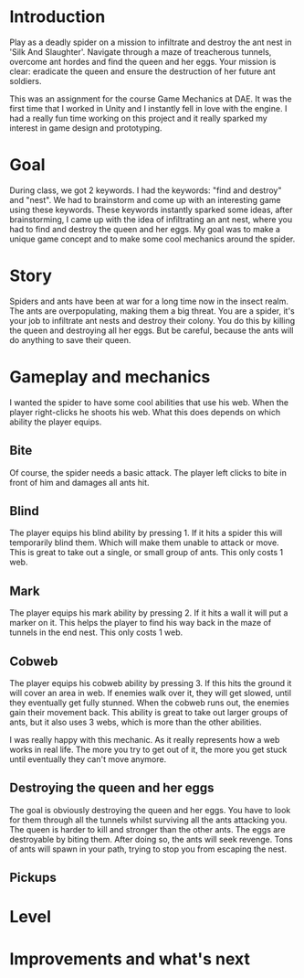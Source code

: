 # Introduction
Play as a deadly spider on a mission to infiltrate and destroy the ant nest in 'Silk And Slaughter'. Navigate through a maze of treacherous tunnels, overcome ant hordes and find the queen and her eggs. Your mission is clear: eradicate the queen and ensure the destruction of her future ant soldiers.

This was an assignment for the course Game Mechanics at DAE. It was the first time that I worked in Unity and I instantly fell in love with the engine. I had a really fun time working on this project and it really sparked my interest in game design and prototyping.

# Goal
During class, we got 2 keywords. I had the keywords: "find and destroy" and "nest". We had to brainstorm and come up with an interesting game using these keywords. These keywords instantly sparked some ideas, after brainstorming, I came up with the idea of infiltrating an ant nest, where you had to find and destroy the queen and her eggs. My goal was to make a unique game concept and to make some cool mechanics around the spider.

# Story
Spiders and ants have been at war for a long time now in the insect realm. The ants are overpopulating, making them a big threat. You are a spider, it's your job to infiltrate ant nests and destroy their colony. You do this by killing the queen and destroying all her eggs. But be careful, because the ants will do anything to save their queen.


# Gameplay and mechanics
I wanted the spider to have some cool abilities that use his web. When the player right-clicks he shoots his web. What this does depends on which ability the player equips.
## Bite
Of course, the spider needs a basic attack. The player left clicks to bite in front of him and damages all ants hit.
## Blind
The player equips his blind ability by pressing 1. If it hits a spider this will temporarily blind them. Which will make them unable to attack or move. This is great to take out a single, or small group of ants. This only costs 1 web.
## Mark
The player equips his mark ability by pressing 2. If it hits a wall it will put a marker on it. This helps the player to find his way back in the maze of tunnels in the end nest. This only costs 1 web.
## Cobweb
The player equips his cobweb ability by pressing 3. If this hits the ground it will cover an area in web. If enemies walk over it, they will get slowed, until they eventually get fully stunned. When the cobweb runs out, the enemies gain their movement back. This ability is great to take out larger groups of ants, but it also uses 3 webs, which is more than the other abilities.

I was really happy with this mechanic. As it really represents how a web works in real life. The more you try to get out of it, the more you get stuck until eventually they can't move anymore.
## Destroying the queen and her eggs
The goal is obviously destroying the queen and her eggs. You have to look for them through all the tunnels whilst surviving all the ants attacking you. The queen is harder to kill and stronger than the other ants. The eggs are destroyable by biting them. After doing so, the ants will seek revenge. Tons of ants will spawn in your path, trying to stop you from escaping the nest.
## Pickups
# Level

# Improvements and what's next


